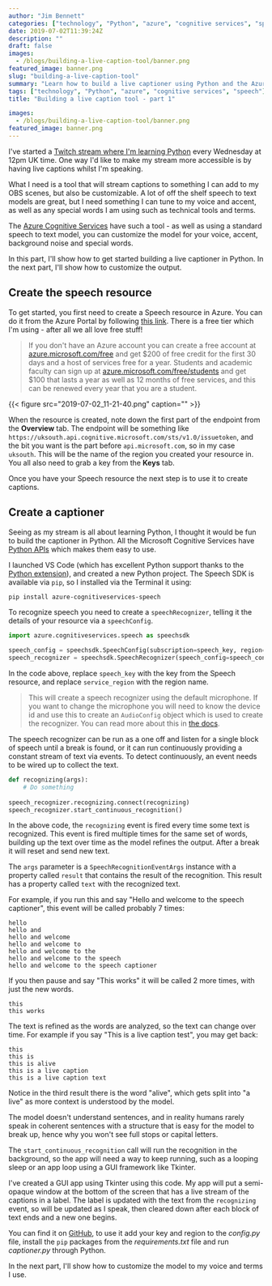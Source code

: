 ```yaml
---
author: "Jim Bennett"
categories: ["technology", "Python", "azure", "cognitive services", "speech"]
date: 2019-07-02T11:39:24Z
description: ""
draft: false
images:
  - /blogs/building-a-live-caption-tool/banner.png
featured_image: banner.png
slug: "building-a-live-caption-tool"
summary: "Learn how to build a live captioner using Python and the Azure Cognitive Services"
tags: ["technology", "Python", "azure", "cognitive services", "speech"]
title: "Building a live caption tool - part 1"

images:
  - /blogs/building-a-live-caption-tool/banner.png
featured_image: banner.png
---
```



I've started a [Twitch stream where I'm learning Python](https://twitch.tv/jimbobbennett) every Wednesday at 12pm UK time. One way I'd like to make my stream more accessible is by having live captions whilst I'm speaking.

What I need is a tool that will stream captions to something I can add to my OBS scenes, but also be customizable. A lot of off the shelf speech to text models are great, but I need something I can tune to my voice and accent, as well as any special words I am using such as technical tools and terms.

The [Azure Cognitive Services](https://azure.microsoft.com/services/cognitive-services/directory/speech/?WT.mc_id=livecaption-blog-jabenn) have such a tool - as well as using a standard speech to text model, you can customize the model for your voice, accent, background noise and special words.

In this part, I'll show how to get started building a live captioner in Python. In the next part, I'll show how to customize the output.

## Create the speech resource

To get started, you first need to create a Speech resource in Azure. You can do it from the Azure Portal by following [this link](https://portal.azure.com/?WT.mc_id=twitchcaptions-blog-jabenn#create/Microsoft.CognitiveServicesSpeechServices). There is a free tier which I'm using - after all we all love free stuff!

> If you don't have an Azure account you can create a free account at [azure.microsoft.com/free](?WT.mc_id=twitchcaptions-blog-jabenn) and get $200 of free credit for the first 30 days and a host of services free for a year. Students and academic faculty can sign up at [azure.microsoft.com/free/students](https://azure.microsoft.com/free/students/?WT.mc_id=livecaption-blog-jabenn) and get $100 that lasts a year as well as 12 months of free services, and this can be renewed every year that you are a student.

{{< figure src="2019-07-02_11-21-40.png" caption="" >}}

When the resource is created, note down the first part of the endpoint from the **Overview** tab. The endpoint will be something like `https://uksouth.api.cognitive.microsoft.com/sts/v1.0/issuetoken`, and the bit you want is the part before `api.microsoft.com`, so in my case `uksouth`. This will be the name of the region you created your resource in. You all also need to grab a key from the **Keys** tab.

Once you have your Speech resource the next step is to use it to create captions.

## Create a captioner

Seeing as my stream is all about learning Python, I thought it would be fun to build the captioner in Python. All the Microsoft Cognitive Services have [Python APIs](https://azure.microsoft.com/resources/samples/cognitive-services-python-sdk-samples/?WT.mc_id=livecaption-blog-jabenn) which makes them easy to use.

I launched VS Code (which has excellent Python support thanks to the [Python extension](https://code.visualstudio.com/docs/languages/python/?WT.mc_id=livecaption-blog-jabenn)), and created a new Python project. The Speech SDK is available via `pip`, so I installed via the Terminal it using:

```sh
pip install azure-cognitiveservices-speech
```

To recognize speech you need to create a `speechRecognizer`, telling it the details of your resource via a `speechConfig`.

```python
import azure.cognitiveservices.speech as speechsdk

speech_config = speechsdk.SpeechConfig(subscription=speech_key, region=service_region)
speech_recognizer = speechsdk.SpeechRecognizer(speech_config=speech_config)
```

In the code above, replace `speech_key` with the key from the Speech resource, and replace `service_region` with the region name.

> This will create a speech recognizer using the default microphone. If you want to change the microphone you will need to know the device id and use this to create an `AudioConfig` object which is used to create the recognizer. You can read more about this in [the docs](https://docs.microsoft.com/azure/cognitive-services/speech-service/how-to-select-audio-input-devices/?WT.mc_id=twitchcaptions-blog-jabenn).

The speech recognizer can be run as a one off and listen for a single block of speech until a break is found, or it can run continuously providing a constant stream of text via events. To detect continuously, an event needs to be wired up to collect the text.

```python
def recognizing(args):
    # Do something
    
speech_recognizer.recognizing.connect(recognizing)
speech_recognizer.start_continuous_recognition()
```

In the above code, the `recognizing` event is fired every time some text is recognized. This event is fired multiple times for the same set of words, building up the text over time as the model refines the output. After a break it will reset and send new text.

The `args` parameter is a `SpeechRecognitionEventArgs` instance with a property called `result` that contains the result of the recognition. This result has a property called `text` with the recognized text.

For example, if you run this and say "Hello and welcome to the speech captioner", this event will be called probably 7 times:

```
hello
hello and
hello and welcome
hello and welcome to
hello and welcome to the
hello and welcome to the speech
hello and welcome to the speech captioner
```

If you then pause and say "This works" it will be called 2 more times, with just the new words.

```
this
this works
```

The text is refined as the words are analyzed, so the text can change over time. For example if you say "This is a live caption test", you may get back:

```
this
this is
this is alive
this is a live caption
this is a live caption text
```

Notice in the third result there is the word "alive", which gets split into "a live" as more context is understood by the model.

The model doesn't understand sentences, and in reality humans rarely speak in coherent sentences with a structure that is easy for the model to break up, hence why you won't see full stops or capital letters.

The `start_continuous_recognition` call will run the recognition in the background, so the app will need a way to keep running, such as a looping sleep or an app loop using a GUI framework like Tkinter.

I've created a GUI app using Tkinter using this code. My app will put a semi-opaque window at the bottom of the screen that has a live stream of the captions in a label. The label is updated with the text from the `recognizing` event, so will be updated as I speak, then cleared down after each block of text ends and a new one begins.

You can find it on [GitHub](https://github.com/jimbobbennett/TwitchCaptioner), to use it add your key and region to the _config.py_ file, install the `pip` packages from the _requirements.txt_ file and run _captioner.py_ through Python.

In the next part, I'll show how to customize the model to my voice and terms I use.

